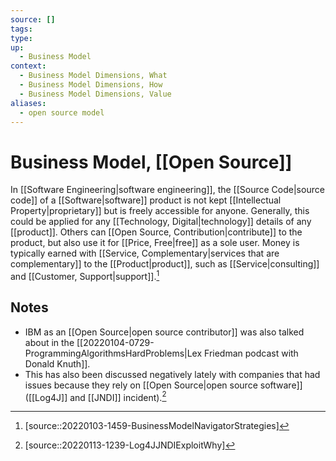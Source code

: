 ```yaml
---
source: []
tags: 
type:
up:
  - Business Model
context:
  - Business Model Dimensions, What
  - Business Model Dimensions, How
  - Business Model Dimensions, Value
aliases:
  - open source model
---
```


# Business Model, [[Open Source]]

In [[Software Engineering|software engineering]], the [[Source Code|source code]] of a [[Software|software]] product is not kept [[Intellectual Property|proprietary]] but is freely accessible for anyone. Generally, this could be applied for any [[Technology, Digital|technology]] details of any [[product]]. Others can [[Open Source, Contribution|contribute]] to the product, but also use it for [[Price, Free|free]] as a sole user. Money is typically earned with [[Service, Complementary|services that are complementary]] to the [[Product|product]], such as [[Service|consulting]] and [[Customer, Support|support]].[^1]

## Notes

- IBM as an [[Open Source|open source contributor]] was also talked about in the [[20220104-0729-ProgrammingAlgorithmsHardProblems|Lex Friedman podcast with Donald Knuth]].
- This has also been discussed negatively lately with companies that had issues because they rely on [[Open Source|open source software]] ([[Log4J]] and [[JNDI]] incident).[^2]

[^1]: [source::20220103-1459-BusinessModelNavigatorStrategies]
[^2]: [source::20220113-1239-Log4JJNDIExploitWhy]
